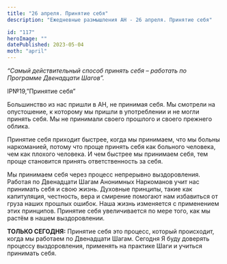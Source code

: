 ```yaml
---
title: "26 апреля. Принятие себя"
description: "Ежедневные размышления АН - 26 апреля. Принятие себя"

id: "117"
heroImage: ""
datePublished: 2023-05-04
moth: "april"
---
```


_“Самый действительный способ принять себя – работать по Программе Двенадцати
Шагов”._

IP№19,”Принятие себя”

Большинство из нас пришли в АН, не принимая себя. Мы смотрели на опустошение,
к которому мы пришли в употреблении и не могли принять себя. Мы не принимали
своего прошлого и своего прежнего облика.

Принятие себя приходит быстрее, когда мы принимаем, что мы больны наркоманией,
потому что проще принять себя как больного человека, чем как плохого человека.
И чем быстрее мы принимаем себя, тем проще становится принять ответственность
за себя.

Мы принимаем себя через процесс непрерывно выздоровления. Работая по
Двенадцати Шагам Анонимных Наркоманов учит нас принимать себя и свою жизнь.
Духовные принципы, такие как капитуляция, честность, вера и смирение помогают
нам избавиться от груза наших прошлых ошибок. Наша жизнь изменяется с
применением этих принципов. Принятие себя увеличивается по мере того, как мы
растём в нашем выздоровлении.

**ТОЛЬКО СЕГОДНЯ:** Принятие себя это процесс, который происходит, когда мы
работаем по Двенадцати Шагам. Сегодня Я буду доверять процессу выздоровления,
применять на практике Шаги и учиться принимать себя.

